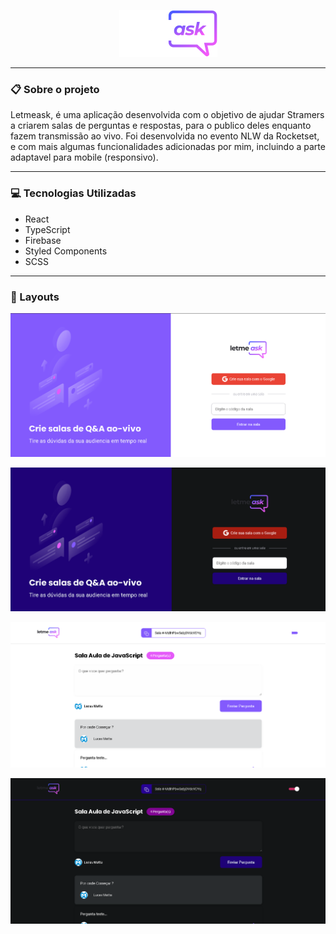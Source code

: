 
<p align="center"><img src="./src/assets/ImagensGit/logo.png" /></p>

***

### 📋 Sobre o projeto

Letmeask, é uma aplicação desenvolvida com o objetivo de ajudar Stramers a criarem salas de perguntas e respostas, para o publico deles enquanto fazem transmissão ao vivo. Foi desenvolvida no evento NLW da Rocketset, e com mais algumas funcionalidades adicionadas por mim, incluindo a parte adaptavel para mobile (responsivo).

***

### 💻 Tecnologias Utilizadas

* React
* TypeScript
* Firebase
* Styled Components
* SCSS

***

### 🎨 Layouts

<p align="center"><img src="./src/assets/ImagensGit/LoginLight.png" /></p>
<p align="center"><img src="./src/assets/ImagensGit/LoginDark.png" /></p>
<p align="center"><img src="./src/assets/ImagensGit/UserLight.png" /></p>
<p align="center"><img src="./src/assets/ImagensGit/UserDark.png" /></p>
